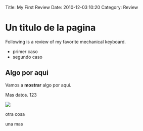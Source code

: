 Title: My First Review
Date: 2010-12-03 10:20
Category: Review

# Un titulo de la pagina

Following is a review of my favorite mechanical keyboard.

 * primer caso
 * segundo caso

## Algo por aqui

Vamos a **mostrar** algo por aqui.

Mas datos. 123

![]({static}images/open.jpg)


otra cosa

una mas
